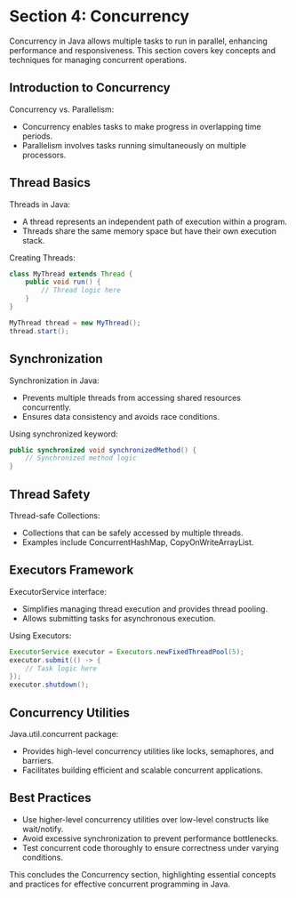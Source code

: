 # Section 4: Concurrency

Concurrency in Java allows multiple tasks to run in parallel, enhancing performance and responsiveness. This section covers key concepts and techniques for managing concurrent operations.

## Introduction to Concurrency
Concurrency vs. Parallelism:
- Concurrency enables tasks to make progress in overlapping time periods.
- Parallelism involves tasks running simultaneously on multiple processors.

## Thread Basics
Threads in Java:
- A thread represents an independent path of execution within a program.
- Threads share the same memory space but have their own execution stack.

Creating Threads:
```java
class MyThread extends Thread {
    public void run() {
        // Thread logic here
    }
}

MyThread thread = new MyThread();
thread.start();
```

## Synchronization
Synchronization in Java:
- Prevents multiple threads from accessing shared resources concurrently.
- Ensures data consistency and avoids race conditions.

Using synchronized keyword:
```java
public synchronized void synchronizedMethod() {
    // Synchronized method logic
}
```

## Thread Safety
Thread-safe Collections:
- Collections that can be safely accessed by multiple threads.
- Examples include ConcurrentHashMap, CopyOnWriteArrayList.

## Executors Framework
ExecutorService interface:
- Simplifies managing thread execution and provides thread pooling.
- Allows submitting tasks for asynchronous execution.

Using Executors:
```java
ExecutorService executor = Executors.newFixedThreadPool(5);
executor.submit(() -> {
    // Task logic here
});
executor.shutdown();
```

## Concurrency Utilities
Java.util.concurrent package:
- Provides high-level concurrency utilities like locks, semaphores, and barriers.
- Facilitates building efficient and scalable concurrent applications.

## Best Practices
- Use higher-level concurrency utilities over low-level constructs like wait/notify.
- Avoid excessive synchronization to prevent performance bottlenecks.
- Test concurrent code thoroughly to ensure correctness under varying conditions.

This concludes the Concurrency section, highlighting essential concepts and practices for effective concurrent programming in Java.

